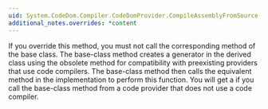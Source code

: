 ```yaml
---
uid: System.CodeDom.Compiler.CodeDomProvider.CompileAssemblyFromSource(System.CodeDom.Compiler.CompilerParameters,System.String[])
additional_notes.overrides: *content
---
```


<p>If you override this method, you must not call the corresponding method of the base class. The base-class method creates a generator in the derived class using the obsolete <xref href="System.CodeDom.Compiler.CodeDomProvider.CreateCompiler"></xref> method for compatibility with preexisting providers that use code compilers. The base-class method then calls the equivalent method in the <xref href="System.CodeDom.Compiler.ICodeCompiler"></xref> implementation to perform this function. You will get a <xref href="System.NotImplementedException"></xref> if you call the base-class method from a code provider that does not use a code compiler.</p>


